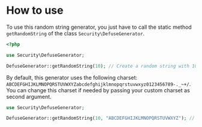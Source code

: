 How to use
==========

To use this random string generator, you just have to call the static method `getRandomString` of the class `Security\DefuseGenerator`.

```php
<?php

use Security\DefuseGenerator;

DefuseGenerator::getRandomString(10); // Create a random string with 10 characters
```

By default, this generator uses the following charset: `ABCDEFGHIJKLMNOPQRSTUVWXYZabcdefghijklmnopqrstuvwxyz0123456789-._~+/`.
You can change this charset if needed by passing your custom charset as second argument.

```php
use Security\DefuseGenerator;

DefuseGenerator::getRandomString(10, "ABCDEFGHIJKLMNOPQRSTUVWXYZ"); // Create a random string with 10 characters. Characters are within A-Z only.
```

